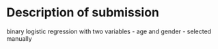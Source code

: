 # Description of submission

binary logistic regression with two variables - age and gender - selected manually
